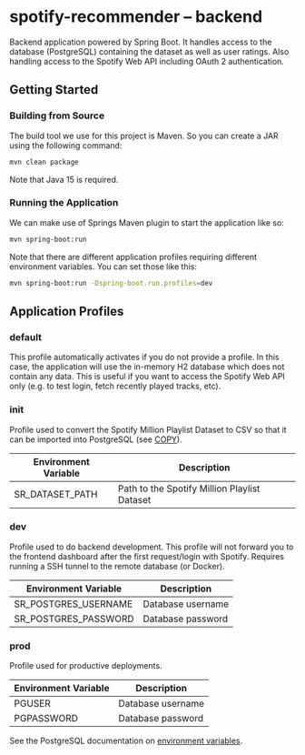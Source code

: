 # spotify-recommender – backend

Backend application powered by Spring Boot. It handles access to the database (PostgreSQL) containing the dataset as well as user ratings. Also handling access to the Spotify Web API including OAuth 2 authentication.

## Getting Started

### Building from Source

The build tool we use for this project is Maven. So you can create a JAR using the following command:

```sh
mvn clean package
```

Note that Java 15 is required.

### Running the Application

We can make use of Springs Maven plugin to start the application like so:

```sh
mvn spring-boot:run
```

Note that there are different application profiles requiring different environment variables. You can set those like this:

```sh
mvn spring-boot:run -Dspring-boot.run.profiles=dev
```

## Application Profiles

### default

This profile automatically activates if you do not provide a profile. In this case, the application will use the in-memory H2 database which does not contain any data. This is useful if you want to access the Spotify Web API only (e.g. to test login, fetch recently played tracks, etc).

### init

Profile used to convert the Spotify Million Playlist Dataset to CSV so that it can be imported into PostgreSQL (see [COPY](https://www.postgresql.org/docs/12/sql-copy.html)).

| Environment Variable | Description                                  |
| -------------------- | -------------------------------------------- |
| SR_DATASET_PATH      | Path to the Spotify Million Playlist Dataset |

### dev

Profile used to do backend development. This profile will not forward you to the frontend dashboard after the first request/login with Spotify. Requires running a SSH tunnel to the remote database (or Docker).

| Environment Variable | Description       |
| -------------------- | ----------------- |
| SR_POSTGRES_USERNAME | Database username |
| SR_POSTGRES_PASSWORD | Database password |

### prod

Profile used for productive deployments.

| Environment Variable | Description       |
| -------------------- | ----------------- |
| PGUSER               | Database username |
| PGPASSWORD           | Database password |

See the PostgreSQL documentation on [environment variables](https://www.postgresql.org/docs/12/libpq-envars.html).
